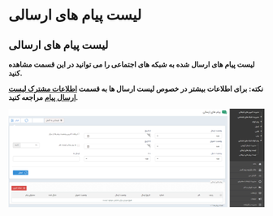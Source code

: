 # لیست پیام های ارسالی    

لیست پیام های ارسالی
--------------------

**لیست پیام های ارسال شده به شبکه های اجتماعی را می توانید در این قسمت مشاهده کنید.**

**نکته: برای اطلاعات بیشتر در خصوص لیست ارسال ها به قسمت [اطلاعات مشترک لیست ارسال پیام](../../Communications/SentlistCommoninfo.md) مراجعه کنید.**

**![](advertising-sendingsocialmedia-list.png)**